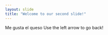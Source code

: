 ```yaml
---
layout: slide
title: "Welcome to our second slide!"
---
```

Me gusta el queso
Use the left arrow to go back!

